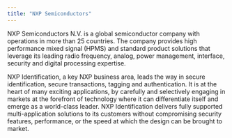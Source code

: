 ```yaml
---
title: "NXP Semiconductors"
---
```


NXP Semiconductors N.V. is a global semiconductor company with operations in more than 25 countries. The company provides high performance mixed signal (HPMS) and standard product solutions that leverage its leading radio frequency, analog, power management, interface, security and digital processing expertise.

NXP Identification, a key NXP business area, leads the way in secure identification, secure transactions, tagging and authentication. It is at the heart of many exciting applications, by carefully and selectively engaging in markets at the forefront of technology where it can differentiate itself and emerge as a world-class leader. NXP Identification delivers fully supported multi-application solutions to its customers without compromising security features, performance, or the speed at which the design can be brought to market.

